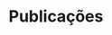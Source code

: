 ---
title: Publicações
cms_exclude: false

# Em revisão
sections:
  - block: markdown
    id: section-1
    content:
      subtitle: Em revisão
      text: Add any **markdown** formatted content here - text, images, videos, galleries - and even HTML code!
---